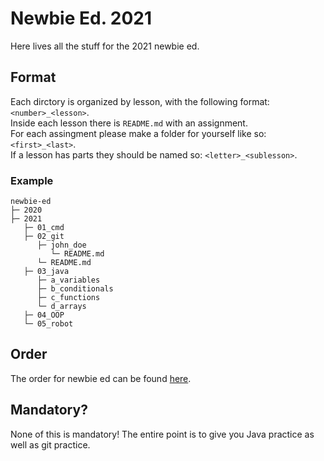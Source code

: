 # Newbie Ed. 2021

Here lives all the stuff for the 2021 newbie ed. 

## Format 

Each dirctory is organized by lesson, with the following format: `<number>_<lesson>`. <br />
Inside each lesson there is `README.md` with an assignment. <br />
For each assingment please make a folder for yourself like so: `<first>_<last>`. <br />
If a lesson has parts they should be named so: `<letter>_<sublesson>`. <br />

### Example 

```
newbie-ed
├─ 2020
├─ 2021
   ├─ 01_cmd
   ├─ 02_git
      ├─ john_doe
         └─ README.md
      └─ README.md
   ├─ 03_java
      ├─ a_variables
      ├─ b_conditionals 
      ├─ c_functions 
      └─ d_arrays 
   ├─ 04_OOP
   └─ 05_robot
```

## Order 

The order for newbie ed can be found [here](https://docs.google.com/document/d/1B7yyqWRYecFkDHLbK46FZrSarQgD_g4x_QwnTIkw2F4/edit?usp=sharing). 

## Mandatory? 

None of this is mandatory! The entire point is to give you Java practice as well as git practice.  